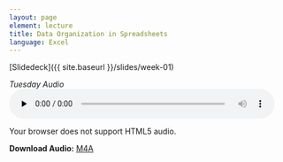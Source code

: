 ```yaml
---
layout: page
element: lecture
title: Data Organization in Spreadsheets
language: Excel
---
```



[Slidedeck]({{ site.baseurl }}/slides/week-01)




*Tuesday Audio*
<audio controls preload="none" style="width:480px;">
 <source src="https://d.pr/a/02fE8A+" type="audio/mp4" />
 <p>Your browser does not support HTML5 audio.</p>
 </audio>
 <p>
 <strong>Download Audio:</strong>
 <a href="https://d.pr/a/02fE8A+">M4A</a>
 </p>
